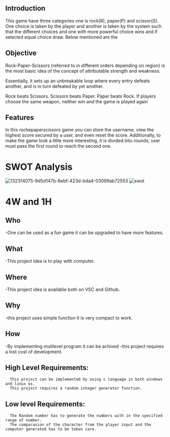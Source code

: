 ## Introduction

This game have three categories one is rock(R), paper(P) and scissor(S). One choice is taken by the player and another is taken by the system such that the different choices and one with more powerful choice wins and if selected equal choice draw. Below mentioned are the 

## Objective 
Rock-Paper-Scissors (referred to in different orders depending on region) is the most basic idea of the concept of attributable strength and weakness.

Essentially, it sets up an unbreakable loop where every entry defeats another, and is in turn defeated by yet another.

Rock beats Scissors.
Scissors beats Paper.
Paper beats Rock.
If players choose the same weapon, neither win and the game is played again

## Features
In this rockepaperscissors game you can store the username, view the highest score secured 
by a user, and even reset the score. Additionally, to make the game look a little more interesting, it is divided into rounds; user must pass the first round to reach the second one.

# SWOT Analysis

![132314075-9d5d147b-6ebf-423d-bda4-03099ab72553](https://user-images.githubusercontent.com/94245015/142765769-15ec93c5-a8d5-4c18-a9d9-f73d3fb22777.png)
![swot](https://user-images.githubusercontent.com/85788583/132537528-03422646-a512-4804-9471-68d5ccb5d3db.jpg)

# 4W and 1H


## Who
-One can be used as a fun game it can be upgraded to have more features.

## What
-This project idea is to play with computer.

## Where
-This project idea is available both on VSC and Github.
 
 ## Why
 -this project uses simple function it is very compact to work.
 
 ## How
 -By implementing mutilevel program it can be achived
 -this project requires a lost cost of development.
 
 
   
   ## High Level Requirements:
      This project can be implemented by using c language in both windows and linux os.   
      This project requires a random integer generator function.                           
   ## Low level Requirements:
      The Random number has to generate the numbers with in the specified range of number.
      The comparasion of the character from the player input and the computer generated has to be taken care.

